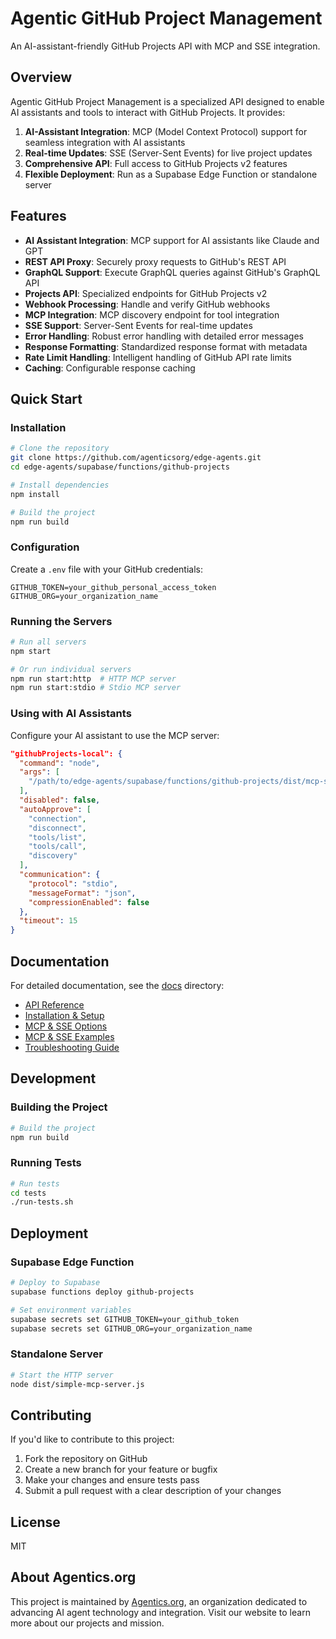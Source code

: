 # Agentic GitHub Project Management

An AI-assistant-friendly GitHub Projects API with MCP and SSE integration.

## Overview

Agentic GitHub Project Management is a specialized API designed to enable AI assistants and tools to interact with GitHub Projects. It provides:

1. **AI-Assistant Integration**: MCP (Model Context Protocol) support for seamless integration with AI assistants
2. **Real-time Updates**: SSE (Server-Sent Events) for live project updates
3. **Comprehensive API**: Full access to GitHub Projects v2 features
4. **Flexible Deployment**: Run as a Supabase Edge Function or standalone server

## Features

- **AI Assistant Integration**: MCP support for AI assistants like Claude and GPT
- **REST API Proxy**: Securely proxy requests to GitHub's REST API
- **GraphQL Support**: Execute GraphQL queries against GitHub's GraphQL API
- **Projects API**: Specialized endpoints for GitHub Projects v2
- **Webhook Processing**: Handle and verify GitHub webhooks
- **MCP Integration**: MCP discovery endpoint for tool integration
- **SSE Support**: Server-Sent Events for real-time updates
- **Error Handling**: Robust error handling with detailed error messages
- **Response Formatting**: Standardized response format with metadata
- **Rate Limit Handling**: Intelligent handling of GitHub API rate limits
- **Caching**: Configurable response caching

## Quick Start

### Installation

```bash
# Clone the repository
git clone https://github.com/agenticsorg/edge-agents.git
cd edge-agents/supabase/functions/github-projects

# Install dependencies
npm install

# Build the project
npm run build
```

### Configuration

Create a `.env` file with your GitHub credentials:

```
GITHUB_TOKEN=your_github_personal_access_token
GITHUB_ORG=your_organization_name
```

### Running the Servers

```bash
# Run all servers
npm start

# Or run individual servers
npm run start:http  # HTTP MCP server
npm run start:stdio # Stdio MCP server
```

### Using with AI Assistants

Configure your AI assistant to use the MCP server:

```json
"githubProjects-local": {
  "command": "node",
  "args": [
    "/path/to/edge-agents/supabase/functions/github-projects/dist/mcp-stdio-server.js"
  ],
  "disabled": false,
  "autoApprove": [
    "connection",
    "disconnect",
    "tools/list",
    "tools/call",
    "discovery"
  ],
  "communication": {
    "protocol": "stdio",
    "messageFormat": "json",
    "compressionEnabled": false
  },
  "timeout": 15
}
```

## Documentation

For detailed documentation, see the [docs](./docs) directory:

- [API Reference](./docs/api-reference.md)
- [Installation & Setup](./docs/installation-setup.md)
- [MCP & SSE Options](./docs/mcp-sse-options.md)
- [MCP & SSE Examples](./docs/example-usage-mcp-sse.md)
- [Troubleshooting Guide](./docs/troubleshooting-guide.md)

## Development

### Building the Project

```bash
# Build the project
npm run build
```

### Running Tests

```bash
# Run tests
cd tests
./run-tests.sh
```

## Deployment

### Supabase Edge Function

```bash
# Deploy to Supabase
supabase functions deploy github-projects

# Set environment variables
supabase secrets set GITHUB_TOKEN=your_github_token
supabase secrets set GITHUB_ORG=your_organization_name
```

### Standalone Server

```bash
# Start the HTTP server
node dist/simple-mcp-server.js
```

## Contributing

If you'd like to contribute to this project:

1. Fork the repository on GitHub
2. Create a new branch for your feature or bugfix
3. Make your changes and ensure tests pass
4. Submit a pull request with a clear description of your changes

## License

MIT

## About Agentics.org

This project is maintained by [Agentics.org](https://agentics.org), an organization dedicated to advancing AI agent technology and integration. Visit our website to learn more about our projects and mission.